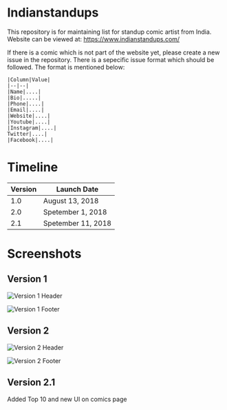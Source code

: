 # Indianstandups
This repository is for maintaining list for standup comic artist from India.
Website can be viewed at: https://www.indianstandups.com/

If there is a comic which is not part of the website yet, please create a new issue in the repository.
There is a sepecific issue format which should be followed. The format is mentioned below:

```
|Column|Value|
|--|--|
|Name|....|
|Bio|.....|
|Phone|....|
|Email|....|
|Website|....|
|Youtube|....|
|Instagram|....|
Twitter|....|
|Facebook|....|
```


# Timeline
|Version|Launch Date|
|---|---|
|1.0|August 13, 2018|
|2.0|Spetember 1, 2018|
|2.1|Spetember 11, 2018|



# Screenshots

## Version 1

![Version 1 Header](https://user-images.githubusercontent.com/2936128/44310004-39388b00-a39d-11e8-9adc-c328da0ff7ad.png)

![Version 1 Footer](https://user-images.githubusercontent.com/2936128/44309947-75b7b700-a39c-11e8-973a-15e2e93e0514.png)


## Version 2

![Version 2 Header](https://user-images.githubusercontent.com/2936128/44955977-736c5700-ae8a-11e8-9dea-3cfcdda61118.png)

![Version 2 Footer](https://user-images.githubusercontent.com/2936128/44955980-7a936500-ae8a-11e8-9c5b-9bdc584b24c0.png)


## Version 2.1

Added Top 10 and new UI on comics page
